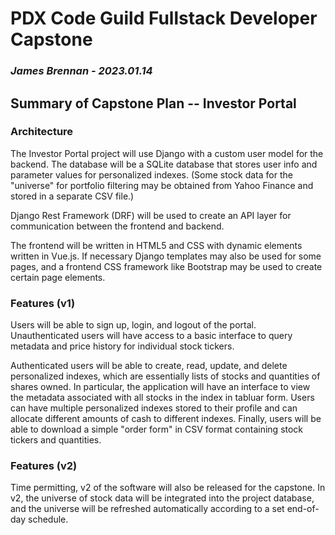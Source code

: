 # PDX Code Guild Fullstack Developer Capstone
### *James Brennan - 2023.01.14*

## Summary of Capstone Plan -- Investor Portal

### Architecture
The Investor Portal project will use Django with a custom user model for the backend. The database will be a SQLite database that stores user info and parameter values for personalized indexes. (Some stock data for the "universe" for portfolio filtering may be obtained from Yahoo Finance and stored in a separate CSV file.)

Django Rest Framework (DRF) will be used to create an API layer for communication between the frontend and backend.

The frontend will be written in HTML5 and CSS with dynamic elements written in Vue.js. If necessary Django templates may also be used for some pages, and a frontend CSS framework like Bootstrap may be used to create certain page elements.

### Features (v1)
Users will be able to sign up, login, and logout of the portal. Unauthenticated users will have access to a basic interface to query metadata and price history for individual stock tickers.

Authenticated users will be able to create, read, update, and delete personalized indexes, which are essentially lists of stocks and quantities of shares owned. In particular, the application will have an interface to view the metadata associated with all stocks in the index in tabluar form. Users can have multiple personalized indexes stored to their profile and can allocate different amounts of cash to different indexes. Finally, users will be able to download a simple "order form" in CSV format containing stock tickers and quantities.

### Features (v2)
Time permitting, v2 of the software will also be released for the capstone. In v2, the universe of stock data will be integrated into the project database, and the universe will be refreshed automatically according to a set end-of-day schedule.


